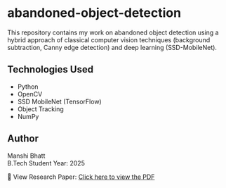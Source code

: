 # abandoned-object-detection

This repository contains my work on abandoned object detection using a hybrid approach of classical computer vision techniques (background subtraction, Canny edge detection) and deep learning (SSD-MobileNet).

## Technologies Used
- Python
- OpenCV
- SSD MobileNet (TensorFlow)
- Object Tracking
- NumPy

## Author
Manshi Bhatt  
B.Tech Student
Year: 2025

📄 View Research Paper: [Click here to view the PDF](./object%20detection.pdf)
